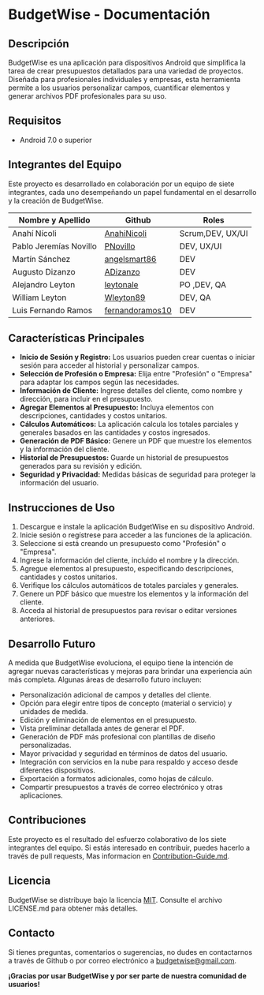 # BudgetWise - Documentación

## Descripción

BudgetWise es una aplicación para dispositivos Android que simplifica la tarea de crear presupuestos detallados para una variedad de proyectos. Diseñada para profesionales individuales y empresas, esta herramienta permite a los usuarios personalizar campos, cuantificar elementos y generar archivos PDF profesionales para su uso.

## Requisitos

- Android 7.0 o superior

## Integrantes del Equipo

Este proyecto es desarrollado en colaboración por un equipo de siete integrantes, cada uno desempeñando un papel fundamental en el desarrollo y la creación de BudgetWise.

| Nombre y Apellido       | Github                                      | Roles |
|-------------------------|---------------------------------------------|-----------------------------|
| Anahí Nícoli             | [AnahiNicoli](https://github.com/AnahiNicoli) | Scrum,DEV, UX/UI                |
| Pablo Jeremías Novillo   | [PNovillo](https://github.com/PNovillo)       | DEV, UX/UI                       |
| Martín Sánchez           | [angelsmart86](https://github.com/angelsmart86) | DEV                     |
| Augusto Dizanzo         | [ADizanzo](https://github.com/ADizanzo)       | DEV                     |
| Alejandro Leyton         | [leytonale](https://github.com/leytonale)     | PO ,DEV, QA             |
| William Leyton           | [Wleyton89](https://github.com/Wleyton89)     | DEV, QA             |
| Luis Fernando Ramos     | [fernandoramos10](https://github.com/fernandoramos10) | DEV                       |

## Características Principales

- **Inicio de Sesión y Registro:** Los usuarios pueden crear cuentas o iniciar sesión para acceder al historial y personalizar campos.
- **Selección de Profesión o Empresa:** Elija entre "Profesión" o "Empresa" para adaptar los campos según las necesidades.
- **Información de Cliente:** Ingrese detalles del cliente, como nombre y dirección, para incluir en el presupuesto.
- **Agregar Elementos al Presupuesto:** Incluya elementos con descripciones, cantidades y costos unitarios.
- **Cálculos Automáticos:** La aplicación calcula los totales parciales y generales basados en las cantidades y costos ingresados.
- **Generación de PDF Básico:** Genere un PDF que muestre los elementos y la información del cliente.
- **Historial de Presupuestos:** Guarde un historial de presupuestos generados para su revisión y edición.
- **Seguridad y Privacidad:** Medidas básicas de seguridad para proteger la información del usuario.

## Instrucciones de Uso

1. Descargue e instale la aplicación BudgetWise en su dispositivo Android.
2. Inicie sesión o regístrese para acceder a las funciones de la aplicación.
3. Seleccione si está creando un presupuesto como "Profesión" o "Empresa".
4. Ingrese la información del cliente, incluido el nombre y la dirección.
5. Agregue elementos al presupuesto, especificando descripciones, cantidades y costos unitarios.
6. Verifique los cálculos automáticos de totales parciales y generales.
7. Genere un PDF básico que muestre los elementos y la información del cliente.
8. Acceda al historial de presupuestos para revisar o editar versiones anteriores.

## Desarrollo Futuro

A medida que BudgetWise evoluciona, el equipo tiene la intención de agregar nuevas características y mejoras para brindar una experiencia aún más completa. Algunas áreas de desarrollo futuro incluyen:

- Personalización adicional de campos y detalles del cliente.
- Opción para elegir entre tipos de concepto (material o servicio) y unidades de medida.
- Edición y eliminación de elementos en el presupuesto.
- Vista preliminar detallada antes de generar el PDF.
- Generación de PDF más profesional con plantillas de diseño personalizadas.
- Mayor privacidad y seguridad en términos de datos del usuario.
- Integración con servicios en la nube para respaldo y acceso desde diferentes dispositivos.
- Exportación a formatos adicionales, como hojas de cálculo.
- Compartir presupuestos a través de correo electrónico y otras aplicaciones.

## Contribuciones

Este proyecto es el resultado del esfuerzo colaborativo de los siete integrantes del equipo. Si estás interesado en contribuir, puedes hacerlo a través de pull requests, Mas informacion en [Contribution-Guide.md](https://github.com/AnahiNicoli/AppMobile-TSDWAD-2022/blob/main/docs/contribution-guide.md).

## Licencia

BudgetWise se distribuye bajo la licencia [MIT](LICENSE.md). Consulte el archivo LICENSE.md para obtener más detalles.

## Contacto

Si tienes preguntas, comentarios o sugerencias, no dudes en contactarnos a través de Github o por correo electrónico a budgetwise@gmail.com.

**¡Gracias por usar BudgetWise y por ser parte de nuestra comunidad de usuarios!**
